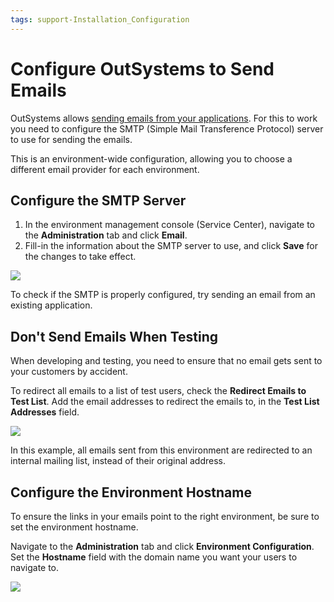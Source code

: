 ```yaml
---
tags: support-Installation_Configuration
---
```


# Configure OutSystems to Send Emails

OutSystems allows [sending emails from your applications](https://github.com/danielmarquespt/docs-product/tree/e7ea3f444d5129dab245c69ab72ae091554bc4fb/src/develop/logic/emails.md%3E). For this to work you need to configure the SMTP \(Simple Mail Transference Protocol\) server to use for sending the emails.

This is an environment-wide configuration, allowing you to choose a different email provider for each environment.

## Configure the SMTP Server

1. In the environment management console \(Service Center\), navigate to the **Administration** tab and click **Email**.
2. Fill-in the information about the SMTP server to use, and click **Save** for the changes to take effect.

![](../../.gitbook/assets/configure-outsystems-to-send-emails-1.png)

To check if the SMTP is properly configured, try sending an email from an existing application.

## Don't Send Emails When Testing

When developing and testing, you need to ensure that no email gets sent to your customers by accident.

To redirect all emails to a list of test users, check the **Redirect Emails to Test List**. Add the email addresses to redirect the emails to, in the **Test List Addresses** field.

![](../../.gitbook/assets/configure-outsystems-to-send-emails-2.png)

In this example, all emails sent from this environment are redirected to an internal mailing list, instead of their original address.

## Configure the Environment Hostname

To ensure the links in your emails point to the right environment, be sure to set the environment hostname.

Navigate to the **Administration** tab and click **Environment Configuration**. Set the **Hostname** field with the domain name you want your users to navigate to.

![](../../.gitbook/assets/configure-outsystems-to-send-emails-3.png)

